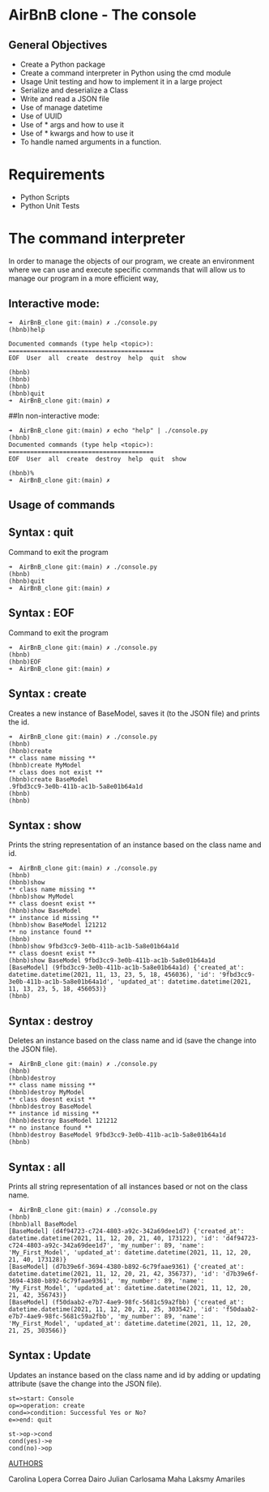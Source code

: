 # AirBnB clone - The console

## General Objectives 

- Create a Python package
- Create a command interpreter in Python using the cmd module
- Usage Unit testing and how to implement it in a large project
- Serialize and deserialize a Class
- Write and read a JSON file
- Use of manage datetime
- Use of UUID
- Use of  * args and how to use it
- Use of * kwargs and how to use it
- To handle named arguments in a function.

# Requirements 
- Python Scripts 
- Python Unit Tests 

# The command interpreter 

In order to manage the objects of our program, we create an environment where we can use and execute specific commands that will allow us to manage our program in a more efficient way,

## Interactive mode:
    ➜  AirBnB_clone git:(main) ✗ ./console.py 
    (hbnb)help
    
    Documented commands (type help <topic>):
    ========================================
    EOF  User  all  create  destroy  help  quit  show
    
    (hbnb)
    (hbnb)
    (hbnb)
    (hbnb)quit
    ➜  AirBnB_clone git:(main) ✗ 

##In non-interactive mode:

    ➜  AirBnB_clone git:(main) ✗ echo "help" | ./console.py
    (hbnb)
    Documented commands (type help <topic>):
    ========================================
    EOF  User  all  create  destroy  help  quit  show
    
    (hbnb)%                                                                     
    ➜  AirBnB_clone git:(main) ✗ 

## Usage of commands

Syntax : quit
------------
Command to exit the program

    ➜  AirBnB_clone git:(main) ✗ ./console.py 
    (hbnb)
    (hbnb)quit
    ➜  AirBnB_clone git:(main) ✗ 

Syntax : EOF
------------
Command to exit the program

    ➜  AirBnB_clone git:(main) ✗ ./console.py
    (hbnb)
    (hbnb)EOF
    ➜  AirBnB_clone git:(main) ✗ 
    

Syntax : create
------------
Creates a new instance of BaseModel, saves it (to the JSON file) and prints the id.

    ➜  AirBnB_clone git:(main) ✗ ./console.py
    (hbnb)
    (hbnb)create
    ** class name missing **
    (hbnb)create MyModel
    ** class does not exist **
    (hbnb)create BaseModel
    .9fbd3cc9-3e0b-411b-ac1b-5a8e01b64a1d
    (hbnb)
    (hbnb)

Syntax : show
------------
Prints the string representation of an instance based on the class name and id.

    ➜  AirBnB_clone git:(main) ✗ ./console.py
    (hbnb)
    (hbnb)show
    ** class name missing **
    (hbnb)show MyModel
    ** class doesnt exist **
    (hbnb)show BaseModel
    ** instance id missing **
    (hbnb)show BaseModel 121212
    ** no instance found **
    (hbnb)
    (hbnb)show 9fbd3cc9-3e0b-411b-ac1b-5a8e01b64a1d
    ** class doesnt exist **
    (hbnb)show BaseModel 9fbd3cc9-3e0b-411b-ac1b-5a8e01b64a1d
    [BaseModel] (9fbd3cc9-3e0b-411b-ac1b-5a8e01b64a1d) {'created_at': datetime.datetime(2021, 11, 13, 23, 5, 18, 456036), 'id': '9fbd3cc9-3e0b-411b-ac1b-5a8e01b64a1d', 'updated_at': datetime.datetime(2021, 11, 13, 23, 5, 18, 456053)}
    (hbnb)
	

Syntax : destroy
------------
Deletes an instance based on the class name and id (save the change into the JSON file).

    ➜  AirBnB_clone git:(main) ✗ ./console.py
    (hbnb)
    (hbnb)destroy
    ** class name missing **
    (hbnb)destroy MyModel
    ** class doesnt exist **
    (hbnb)destroy BaseModel
    ** instance id missing **
    (hbnb)destroy BaseModel 121212
    ** no instance found **
    (hbnb)destroy BaseModel 9fbd3cc9-3e0b-411b-ac1b-5a8e01b64a1d
    (hbnb)


Syntax : all
------------
Prints all string representation of all instances based or not on the class name.

    ➜  AirBnB_clone git:(main) ✗ ./console.py
    (hbnb)
    (hbnb)all BaseModel
    [BaseModel] (d4f94723-c724-4803-a92c-342a69dee1d7) {'created_at': datetime.datetime(2021, 11, 12, 20, 21, 40, 173122), 'id': 'd4f94723-c724-4803-a92c-342a69dee1d7', 'my_number': 89, 'name': 'My_First_Model', 'updated_at': datetime.datetime(2021, 11, 12, 20, 21, 40, 173128)}
    [BaseModel] (d7b39e6f-3694-4380-b892-6c79faae9361) {'created_at': datetime.datetime(2021, 11, 12, 20, 21, 42, 356737), 'id': 'd7b39e6f-3694-4380-b892-6c79faae9361', 'my_number': 89, 'name': 'My_First_Model', 'updated_at': datetime.datetime(2021, 11, 12, 20, 21, 42, 356743)}
    [BaseModel] (f50daab2-e7b7-4ae9-98fc-5681c59a2fbb) {'created_at': datetime.datetime(2021, 11, 12, 20, 21, 25, 303542), 'id': 'f50daab2-e7b7-4ae9-98fc-5681c59a2fbb', 'my_number': 89, 'name': 'My_First_Model', 'updated_at': datetime.datetime(2021, 11, 12, 20, 21, 25, 303566)}



Syntax : Update
------------
Updates an instance based on the class name and id by adding or updating attribute (save the change into the JSON file).



```flow
st=>start: Console
op=>operation: create
cond=>condition: Successful Yes or No?
e=>end: quit

st->op->cond
cond(yes)->e
cond(no)->op
```

[AUTHORS](http://https://github.com/Mahalaksmy/AirBnB_clone/blob/main/AUTHORS "AUTHORS")

Carolina Lopera Correa 
Dairo Julian Carlosama 
Maha Laksmy Amariles 
